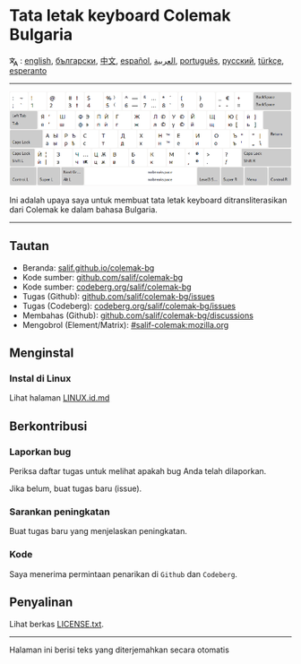 # Tata letak keyboard Colemak Bulgaria

<span><svg xmlns="http://www.w3.org/2000/svg" width="15" height="15" fill="none"
style="vertical-align: sub;" viewBox="0 0 24 24" stroke="currentColor"
stroke-width="2" stroke-linecap="round" stroke-linejoin="round"><path
class="st0" d="M2,16c0.1,0,8-5,9-7c0.6-1.3,1-5,1-5h3H1h7V1" /><line
class="st0" x1="4" y1="8" x2="12" y2="16" /><polygon class="st0"
points="15,19 21,19 23,23 18,11 13,23 " /></svg> : [english](README.md), [български](README.bg.md), [中文](README.zh-CN.md), [español](README.es.md), [العربية](README.ar.md), [português](README.pt.md), [русский](README.ru.md), [türkçe](README.tr.md), [esperanto](README.eo.md)</span>

---

![Pratinjau Colemak Bulgaria](./media/preview.png)

Ini adalah upaya saya untuk membuat tata letak keyboard ditransliterasikan dari Colemak ke dalam bahasa Bulgaria.

---

## Tautan

* Beranda: [salif.github.io/colemak-bg](https://salif.github.io/colemak-bg/)
* Kode sumber: [github.com/salif/colemak-bg](https://github.com/salif/colemak-bg)
* Kode sumber: [codeberg.org/salif/colemak-bg](https://codeberg.org/salif/colemak-bg)
* Tugas (Github): [github.com/salif/colemak-bg/issues](https://github.com/salif/colemak-bg/issues)
* Tugas (Codeberg): [codeberg.org/salif/colemak-bg/issues](https://codeberg.org/salif/colemak-bg/issues)
* Membahas (Github): [github.com/salif/colemak-bg/discussions](https://github.com/salif/colemak-bg/discussions)
* Mengobrol (Element/Matrix): [#salif-colemak:mozilla.org](https://matrix.to/#/#salif-colemak:mozilla.org)

## Menginstal

### Instal di Linux

Lihat halaman [LINUX.id.md](./LINUX.id.md)

## Berkontribusi

### Laporkan bug

Periksa daftar tugas untuk melihat apakah bug Anda telah dilaporkan.

Jika belum, buat tugas baru (issue).

### Sarankan peningkatan

Buat tugas baru yang menjelaskan peningkatan.

### Kode

Saya menerima permintaan penarikan di `Github` dan `Codeberg`.

## Penyalinan

Lihat berkas [LICENSE.txt](./LICENSE.txt).

---

Halaman ini berisi teks yang diterjemahkan secara otomatis
